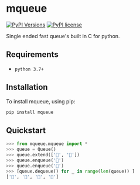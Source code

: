 # mqueue

[![PyPI Versions](https://img.shields.io/badge/python-3.7%2B-blue)]()
[![PyPI license](https://img.shields.io/badge/license-MIT-%23373737)]()

Single ended fast queue's built in C for python.

## Requirements

- `python 3.7+`

## Installation

To install mqueue, using pip:

```bash
pip install mqueue
```

## Quickstart

```py
>>> from mqueue.mqueue import *
>>> queue = Queue()
>>> queue.extend(['🚒', '🛴'])
>>> queue.enqueue('🚅')
>>> queue.enqueue('🚗')
>>> [queue.dequeue() for _ in range(len(queue)) ]
['🚒', '🛴', '🚅', '🚗']
```
